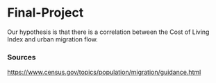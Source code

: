 # Final-Project
Our hypothesis is that there is a correlation between the Cost of Living Index and urban migration flow.


### Sources
https://www.census.gov/topics/population/migration/guidance.html
